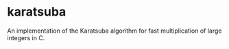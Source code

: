 # karatsuba
An implementation of the Karatsuba algorithm for fast multiplication of large integers in C.
